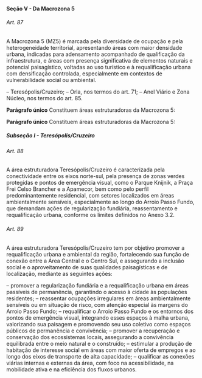 
#### Seção V -  Da Macrozona 5

###### Art. 87
A Macrozona 5 (MZ5) é marcada pela diversidade de ocupação e pela heterogeneidade territorial, apresentando áreas com maior densidade urbana, indicadas para adensamento acompanhado de qualificação da infraestrutura, e áreas com presença significativa de elementos naturais e potencial paisagístico, voltadas ao uso turístico e à requalificação urbana com densificação controlada, especialmente em contextos de vulnerabilidade social ou ambiental.

– Teresópolis/Cruzeiro;
– Orla, nos termos do art. 71;
– Anel Viário e Zona Núcleo, nos termos do art. 85.

**Parágrafo único** Constituem áreas estruturadoras da Macrozona 5:

**Parágrafo único** Constituem áreas estruturadoras da Macrozona 5:

##### Subseção I - Teresópolis/Cruzeiro

###### Art. 88
A área estruturadora Teresópolis/Cruzeiro é caracterizada pela conectividade entre os eixos norte-sul, pela presença de zonas verdes protegidas e pontos de emergência visual, como o Parque Knijnik, a Praça Frei Celso Brancher e a Apamecor, bem como pelo perfil predominantemente residencial, com setores localizados em áreas ambientalmente sensíveis, especialmente ao longo do Arroio Passo Fundo, que demandam ações de regularização fundiária, reassentamento e requalificação urbana, conforme os limites definidos no Anexo 3.2.

###### Art. 89
A área estruturadora Teresópolis/Cruzeiro tem por objetivo promover a requalificação urbana e ambiental da região, fortalecendo sua função de conexão entre a Área Central e o Centro Sul, e assegurando a inclusão social e o aproveitamento de suas qualidades paisagísticas e de localização, mediante as seguintes ações:

– promover a regularização fundiária e a requalificação urbana em áreas passíveis de permanência, garantindo o acesso à cidade às populações residentes;
– reassentar ocupações irregulares em áreas ambientalmente sensíveis ou em situação de risco, com atenção especial às margens do Arroio Passo Fundo;
– requalificar o Arroio Passo Fundo e os entornos dos pontos de emergência visual, integrando esses espaços à malha urbana, valorizando sua paisagem e promovendo seu uso coletivo como espaços públicos de permanência e convivência;
– promover a recuperação e conservação dos ecossistemas locais, assegurando a convivência equilibrada entre o meio natural e o construído;
– estimular a produção de habitação de interesse social em áreas com maior oferta de empregos e ao longo dos eixos de transporte de alta capacidade;
– qualificar as conexões viárias internas e externas da área, com foco na acessibilidade, na mobilidade ativa e na eficiência dos fluxos urbanos.
